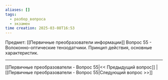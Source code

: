 ```yaml
---
aliases: []
tags:
  - разбор_вопроса
  - экзамен
time creation: 2025-03-08T16:53
---
```

Предмет: [[Первичные преобразователи информации]]
Вопрос 55 - Волоконно-оптические тензодатчики. Принцип действия, основные характеристик.



---
[[Первичные преобразователи - Вопрос 55|<< Предыдущий вопрос]] | [[Первичные преобразователи - Вопрос 55|Следующий вопрос >>]]